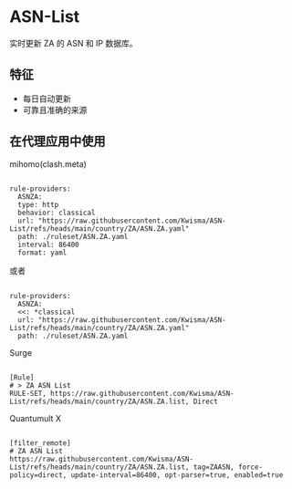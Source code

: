 
# ASN-List
    
实时更新 ZA 的 ASN 和 IP 数据库。
    
## 特征
    
- 每日自动更新
- 可靠且准确的来源
    
## 在代理应用中使用
    
mihomo(clash.meta)
   
<pre><code class="language-javascript">
rule-providers:
  ASNZA:
  type: http
  behavior: classical
  url: "https://raw.githubusercontent.com/Kwisma/ASN-List/refs/heads/main/country/ZA/ASN.ZA.yaml"
  path: ./ruleset/ASN.ZA.yaml
  interval: 86400
  format: yaml
</code></pre>

或者

<pre><code class="language-javascript">
rule-providers:
  ASNZA:
  <<: *classical
  url: "https://raw.githubusercontent.com/Kwisma/ASN-List/refs/heads/main/country/ZA/ASN.ZA.yaml"
  path: ./ruleset/ASN.ZA.yaml
</code></pre>
    
Surge
    
<pre><code class="language-javascript">
[Rule]
# > ZA ASN List
RULE-SET, https://raw.githubusercontent.com/Kwisma/ASN-List/refs/heads/main/country/ZA/ASN.ZA.list, Direct
</code></pre>
    
Quantumult X
    
<pre><code class="language-javascript">
[filter_remote]
# ZA ASN List
https://raw.githubusercontent.com/Kwisma/ASN-List/refs/heads/main/country/ZA/ASN.ZA.list, tag=ZAASN, force-policy=direct, update-interval=86400, opt-parser=true, enabled=true
</code></pre>

